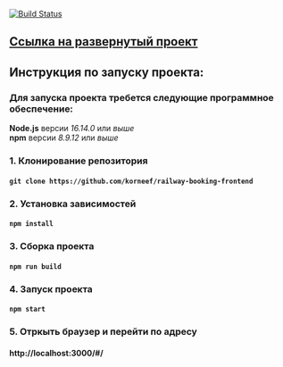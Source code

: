 [![Build Status](https://api.cirrus-ci.com/github/korneef/railway-booking-frontend.svg?branch=main)](https://cirrus-ci.com/github/korneef/railway-booking-frontend)

## [Ссылка на развернутый проект](https://korneef.github.io/railway-booking-frontend)

## Инструкция по запуску проекта:

### Для запуска проекта требется следующие программное обеспечение:
**Node.js** версии *16.14.0* или *выше*\
**npm** версии *8.9.12* или *выше*

### 1. Клонирование репозитория
#### `git clone https://github.com/korneef/railway-booking-frontend`

### 2. Установка зависимостей
#### `npm install`

### 3. Сборка проекта
#### `npm run build`

### 4. Запуск проекта
#### `npm start`

### 5.  Отркыть браузер и перейти по адресу
#### http://localhost:3000/#/
